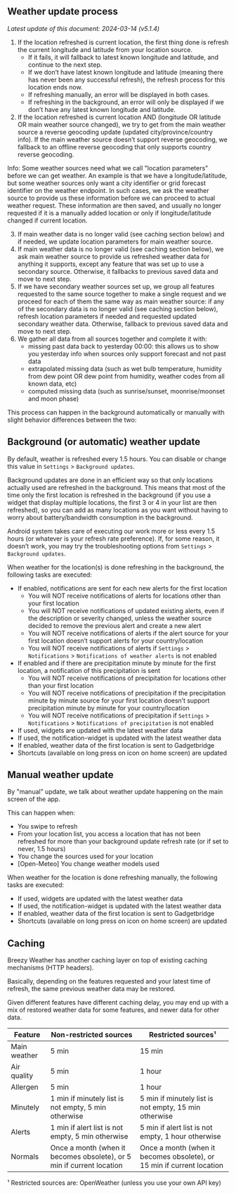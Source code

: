 ## Weather update process

*Latest update of this document: 2024-03-14 (v5.1.4)*

1. If the location refreshed is current location, the first thing done is refresh the current longitude and latitude from your location source.
    - If it fails, it will fallback to latest known longitude and latitude, and continue to the next step.
    - If we don’t have latest known longitude and latitude (meaning there has never been any successful refresh), the refresh process for this location ends now.
    - If refreshing manually, an error will be displayed in both cases.
    - If refreshing in the background, an error will only be displayed if we don’t have any latest known longitude and latitude.
2. If the location refreshed is current location AND (longitude OR latitude OR main weather source changed), we try to get from the main weather source a reverse geocoding update (updated city/province/country info). If the main weather source doesn’t support reverse geocoding, we fallback to an offline reverse geocoding that only supports country reverse geocoding.

Info: Some weather sources need what we call "location parameters" before we can get weather. An example is that we have a longitude/latitude, but some weather sources only want a city identifier or grid forecast identifier on the weather endpoint. In such cases, we ask the weather source to provide us these information before we can proceed to actual weather request. These information are then saved, and usually no longer requested if it is a manually added location or only if longitude/latitude changed if current location.

3. If main weather data is no longer valid (see caching section below) and if needed, we update location parameters for main weather source.
4. If main weather data is no longer valid (see caching section below), we ask main weather source to provide us refreshed weather data for anything it supports, except any feature that was set up to use a secondary source. Otherwise, it fallbacks to previous saved data and move to next step.
5. If we have secondary weather sources set up, we group all features requested to the same source together to make a single request and we proceed for each of them the same way as main weather source: if any of the secondary data is no longer valid (see caching section below), refresh location parameters if needed and requested updated secondary weather data. Otherwise, fallback to previous saved data and move to next step.
6. We gather all data from all sources together and complete it with:
    - missing past data back to yesterday 00:00: this allows us to show you yesterday info when sources only support forecast and not past data
    - extrapolated missing data (such as wet bulb temperature, humidity from dew point OR dew point from humidity, weather codes from all known data, etc)
    - computed missing data (such as sunrise/sunset, moonrise/moonset and moon phase)

This process can happen in the background automatically or manually with slight behavior differences between the two:


## Background (or automatic) weather update

By default, weather is refreshed every 1.5 hours. You can disable or change this value in `Settings` > `Background updates`.

Background updates are done in an efficient way so that only locations actually used are refreshed in the background. This means that most of the time only the first location is refreshed in the background (if you use a widget that display multiple locations, the first 3 or 4 in your list are then refreshed), so you can add as many locations as you want without having to worry about battery/bandwidth consumption in the background.

Android system takes care of executing our work more or less every 1.5 hours (or whatever is your refresh rate preference). If, for some reason, it doesn’t work, you may try the troubleshooting options from `Settings` > `Background updates`.

When weather for the location(s) is done refreshing in the background, the following tasks are executed:
- If enabled, notifications are sent for each new alerts for the first location
    - You will NOT receive notifications of alerts for locations other than your first location
    - You will NOT receive notifications of updated existing alerts, even if the description or severity changed, unless the weather source decided to remove the previous alert and create a new alert
    - You will NOT receive notifications of alerts if the alert source for your first location doesn’t support alerts for your country/location
    - You will NOT receive notifications of alerts if `Settings` > `Notifications` > `Notifications of weather alerts` is not enabled
- If enabled and if there are precipitation minute by minute for the first location, a notification of this precipitation is sent
    - You will NOT receive notifications of precipitation for locations other than your first location
    - You will NOT receive notifications of precipitation if the precipitation minute by minute source for your first location doesn’t support precipitation minute by minute for your country/location
    - You will NOT receive notifications of precipitation if `Settings` > `Notifications` > `Notifications of precipitation` is not enabled
- If used, widgets are updated with the latest weather data
- If used, the notification-widget is updated with the latest weather data
- If enabled, weather data of the first location is sent to Gadgetbridge
- Shortcuts (available on long press on icon on home screen) are updated


## Manual weather update

By "manual" update, we talk about weather update happening on the main screen of the app.

This can happen when:
- You swipe to refresh
- From your location list, you access a location that has not been refreshed for more than your background update refresh rate (or if set to never, 1.5 hours)
- You change the sources used for your location
- [Open-Meteo] You change weather models used

When weather for the location is done refreshing manually, the following tasks are executed:
- If used, widgets are updated with the latest weather data
- If used, the notification-widget is updated with the latest weather data
- If enabled, weather data of the first location is sent to Gadgetbridge
- Shortcuts (available on long press on icon on home screen) are updated


## Caching

Breezy Weather has another caching layer on top of existing caching mechanisms (HTTP headers).

Basically, depending on the features requested and your latest time of refresh, the same previous weather data may be restored.

Given different features have different caching delay, you may end up with a mix of restored weather data for some features, and newer data for other data.

| Feature      | Non-restricted sources                                                | Restricted sources¹                                                    |
|--------------|-----------------------------------------------------------------------|------------------------------------------------------------------------|
| Main weather | 5 min                                                                 | 15 min                                                                 |
| Air quality  | 5 min                                                                 | 1 hour                                                                 |
| Allergen     | 5 min                                                                 | 1 hour                                                                 |
| Minutely     | 1 min if minutely list is not empty, 5 min otherwise                  | 5 min if minutely list is not empty, 15 min otherwise                  |
| Alerts       | 1 min if alert list is not empty, 5 min otherwise                     | 5 min if alert list is not empty, 1 hour otherwise                     |
| Normals      | Once a month (when it becomes obsolete), or 5 min if current location | Once a month (when it becomes obsolete), or 15 min if current location |

¹ Restricted sources are: OpenWeather (unless you use your own API key)
